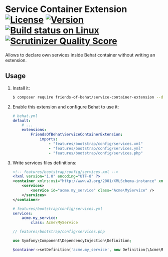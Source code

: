 # Service Container Extension [![License](https://img.shields.io/packagist/l/friends-of-behat/service-container-extension.svg)](https://packagist.org/packages/friends-of-behat/service-container-extension) [![Version](https://img.shields.io/packagist/v/friends-of-behat/service-container-extension.svg)](https://packagist.org/packages/friends-of-behat/service-container-extension) [![Build status on Linux](https://img.shields.io/travis/FriendsOfBehat/ServiceContainerExtension/master.svg)](http://travis-ci.org/FriendsOfBehat/ServiceContainerExtension) [![Scrutinizer Quality Score](https://img.shields.io/scrutinizer/g/FriendsOfBehat/ServiceContainerExtension.svg)](https://scrutinizer-ci.com/g/FriendsOfBehat/ServiceContainerExtension/)

Allows to declare own services inside Behat container without writing an extension.

## Usage

1. Install it:
    
    ```bash
    $ composer require friends-of-behat/service-container-extension --dev
    ```

2. Enable this extension and configure Behat to use it:
    
    ```yaml
    # behat.yml
    default:
        # ...
        extensions:
            FriendsOfBehat\ServiceContainerExtension:
                imports:
                    - "features/bootstrap/config/services.xml"
                    - "features/bootstrap/config/services.yml"
                    - "features/bootstrap/config/services.php"
    ```

3. Write services files definitions:

    ```xml
    <!-- features/bootstrap/config/services.xml -->
    <?xml version="1.0" encoding="UTF-8" ?>
    <container xmlns:xsi="http://www.w3.org/2001/XMLSchema-instance" xmlns="http://symfony.com/schema/dic/services">
        <services>
            <service id="acme.my_service" class="Acme\MyService" />
        </services>
    </container>
    ```
    
    ```yaml
    # features/bootstrap/config/services.yml
    services:
        acme.my_service:
            class: Acme\MyService
    ```
    
    ```php
    // features/bootstrap/config/services.php
 
    use Symfony\Component\DependencyInjection\Definition;
    
    $container->setDefinition('acme.my_service', new Definition(\Acme\MyService::class));
    ```
